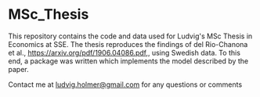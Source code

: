 # MSc_Thesis
This repository contains the code and data used for Ludvig's MSc Thesis in Economics at SSE. The thesis reproduces the findings of del Rio-Chanona et al., https://arxiv.org/pdf/1906.04086.pdf,, using Swedish data. To this end, a package was written which implements the model described by the paper.

Contact me at ludvig.holmer@gmail.com for any questions or comments
